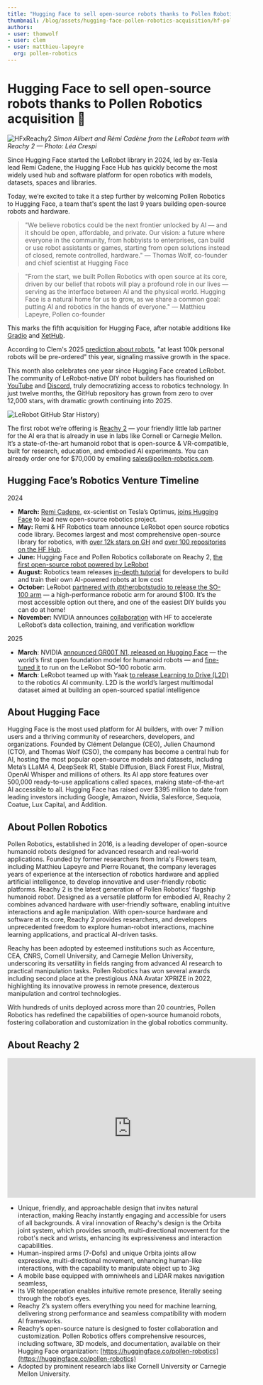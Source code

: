 ```yaml
---
title: "Hugging Face to sell open-source robots thanks to Pollen Robotics acquisition 🤖" 
thumbnail: /blog/assets/hugging-face-pollen-robotics-acquisition/hf-pollen.png
authors:
- user: thomwolf
- user: clem
- user: matthieu-lapeyre
  org: pollen-robotics
---
```


# Hugging Face to sell open-source robots thanks to Pollen Robotics acquisition 🤖

![HFxReachy2](https://huggingface.co/datasets/huggingface/documentation-images/resolve/main/blog/hugging-face-pollen-robotics-acquisition/simon-remi.jpg)
*Simon Alibert and Rémi Cadène from the LeRobot team with Reachy 2 — Photo: Léa Crespi*

Since Hugging Face started the LeRobot library in 2024, led by ex-Tesla lead Remi Cadene, the Hugging Face Hub has quickly become the most widely used hub and software platform for open robotics with models, datasets, spaces and libraries.

Today, we’re excited to take it a step further by welcoming Pollen Robotics to Hugging Face, a team that's spent the last 9 years building open-source robots and hardware.

> "We believe robotics could be the next frontier unlocked by AI — and it should be open, affordable, and private. Our vision: a future where everyone in the community, from hobbyists to enterprises, can build or use robot assistants or games, starting from open solutions instead of closed, remote controlled, hardware." — Thomas Wolf, co-founder and chief scientist at Hugging Face

> "From the start, we built Pollen Robotics with open source at its core, driven by our belief that robots will play a profound role in our lives — serving as the interface between AI and the physical world. Hugging Face is a natural home for us to grow, as we share a common goal: putting AI and robotics in the hands of everyone." — Matthieu Lapeyre, Pollen co-founder

This marks the fifth acquisition for Hugging Face, after notable additions like [Gradio](https://x.com/Gradio) and [XetHub](https://www.forbes.com/sites/richardnieva/2024/08/08/hugging-face-xethub-acquisition/). 

According to Clem's 2025 [prediction about robots](https://www.linkedin.com/posts/clementdelangue_six-predictions-for-ai-in-2025-and-a-review-activity-7269341028799725568-X79a?utm_source=share&utm_medium=member_desktop&rcm=ACoAABNkWx4Bd1TXiJWc89LoPl7Bwii_7tkyFd4), "at least 100k personal robots will be pre-ordered" this year, signaling massive growth in the space.

This month also celebrates one year since Hugging Face created LeRobot. The community of LeRobot-native DIY robot builders has flourished on [YouTube](https://www.youtube.com/results?search_query=lerobot) and [Discord](https://discord.com/channels/1216765309076115607/1216765309558722622), truly democratizing access to robotics technology. In just twelve months, the GitHub repository has grown from zero to over 12,000 stars, with dramatic growth continuing into 2025.

![LeRobot GitHub Star History](https://pbs.twimg.com/media/GoK1l7Va8AAMeXo?format=jpg&name=medium))

The first robot we’re offering is [Reachy 2](https://www.pollen-robotics.com/wp-content/uploads/2025/02/Reachy2-Dual-arms-with-mobile-base-Datasheet-1.pdf) — your friendly little lab partner for the AI era that is already in use in labs like Cornell or Carnegie Mellon. It’s a state-of-the-art humanoid robot that is open-source & VR-compatible, built for research, education, and embodied AI experiments. You can already order one for $70,000 by emailing sales@pollen-robotics.com.

## Hugging Face’s Robotics Venture Timeline

2024

* **March:** [Remi Cadene](https://x.com/RemiCadene), ex-scientist on Tesla’s Optimus, [joins Hugging Face](https://x.com/RemiCadene/status/1765715921388056904) to lead new open-source robotics project.  
* **May:** Remi & HF Robotics team announce LeRobot open source robotics code library. Becomes largest and most comprehensive open-source library for robotics, with [over 12k stars on GH](https://github.com/huggingface/lerobot) and [over 100 repositories on the HF Hub](https://huggingface.co/lerobot).  
* **June:** Hugging Face and Pollen Robotics collaborate on Reachy 2, [the first open-source robot powered by LeRobot](https://venturebeat.com/ai/hugging-face-and-pollen-robotics-show-off-first-project-an-open-source-robot-that-does-chores/)  
* **August:** Robotics team releases [in-depth tutorial](https://github.com/huggingface/lerobot/blob/main/examples/7_get_started_with_real_robot.md) for developers to build and train their own AI-powered robots at low cost  
* **October:** LeRobot [partnered with @therobotstudio to release the SO-100 arm](https://github.com/TheRobotStudio/SO-ARM100) — a high-performance robotic arm for around $100. It’s the most accessible option out there, and one of the easiest DIY builds you can do at home\!  
* **November:** NVIDIA announces [collaboration](https://www.benzinga.com/news/24/11/41799600/nvidia-partners-with-ai-startup-hugging-face-to-supercharge-open-source-robotics) with HF to accelerate LeRobot’s data collection, training, and verification workflow

2025

* **March**: NVIDIA [announced GR00T N1, released on Hugging Face](https://huggingface.co/blog/nvidia-physical-ai) — the world’s first open foundation model for humanoid robots — and [fine-tuned it](https://x.com/DrJimFan/status/1902117478496616642) to run on the LeRobot SO-100 robotic arm.  
* **March**: LeRobot teamed up with Yaak [to release Learning to Drive (L2D)](https://huggingface.co/blog/lerobot-goes-to-driving-school) to the robotics AI community. L2D is the world’s largest multimodal dataset aimed at building an open-sourced spatial intelligence

## About Hugging Face

Hugging Face is the most used platform for AI builders, with over 7 million users and a thriving community of researchers, developers, and organizations. Founded by Clément Delangue (CEO), Julien Chaumond (CTO), and Thomas Wolf (CSO), the company has become a central hub for AI, hosting the most popular open-source models and datasets, including Meta’s LLaMA 4, DeepSeek R1, Stable Diffusion, Black Forest Flux, Mistral, OpenAI Whisper and millions of others. Its AI app store features over 500,000 ready-to-use applications called spaces, making state-of-the-art AI accessible to all. Hugging Face has raised over $395 million to date from leading investors including Google, Amazon, Nvidia, Salesforce, Sequoia, Coatue, Lux Capital, and Addition.

## About Pollen Robotics

Pollen Robotics, established in 2016, is a leading developer of open-source humanoid robots designed for advanced research and real-world applications. Founded by former researchers from Inria's Flowers team, including Matthieu Lapeyre and Pierre Rouanet, the company leverages years of experience at the intersection of robotics hardware and applied artificial intelligence, to develop innovative and user-friendly robotic platforms. Reachy 2 is the latest generation of Pollen Robotics’ flagship humanoid robot. Designed as a versatile platform for embodied AI, Reachy 2 combines advanced hardware with user-friendly software, enabling intuitive interactions and agile manipulation. With open-source hardware and software at its core, Reachy 2 provides researchers, and developers unprecedented freedom to explore human-robot interactions, machine learning applications, and practical AI-driven tasks.

Reachy has been adopted by esteemed institutions such as Accenture, CEA, CNRS, Cornell University, and Carnegie Mellon University, underscoring its versatility in fields ranging from advanced AI research to practical manipulation tasks. Pollen Robotics has won several awards including second place at the prestigious ANA Avatar XPRIZE in 2022, highlighting its innovative prowess in remote presence, dexterous manipulation and control technologies.

With hundreds of units deployed across more than 20 countries, Pollen Robotics has redefined the capabilities of open-source humanoid robots, fostering collaboration and customization in the global robotics community.

## About Reachy 2

<iframe width="560" height="315" src="https://www.youtube.com/embed/Er8SPJsIYr0?si=mJ7CPFiKMgQlKCvn" title="YouTube video player" frameborder="0" allow="accelerometer; autoplay; clipboard-write; encrypted-media; gyroscope; picture-in-picture; web-share" referrerpolicy="strict-origin-when-cross-origin" allowfullscreen></iframe>

- Unique, friendly, and approachable design that invites natural interaction, making Reachy instantly engaging and accessible for users of all backgrounds. A viral innovation of Reachy's design is the Orbita joint system, which provides smooth, multi-directional movement for the robot's neck and wrists, enhancing its expressiveness and interaction capabilities.  
- Human-inspired arms (7-Dofs) and unique Orbita joints allow expressive, multi-directional movement, enhancing human-like interactions, with the capability to manipulate object up to 3kg   
- A mobile base equipped with omniwheels and LiDAR makes navigation seamless,   
- Its VR teleoperation enables intuitive remote presence, literally seeing through the robot’s eyes.  
- Reachy 2’s system offers everything you need for machine learning, delivering strong performance and seamless compatibility with modern AI frameworks.  
- Reachy’s open-source nature is designed to foster collaboration and customization. Pollen Robotics offers comprehensive resources, including software, 3D models, and documentation, available on their Hugging Face organization: [https://huggingface.co/pollen-robotics](https://huggingface.co/pollen-robotics)   
- Adopted by prominent research labs like Cornell University or Carnegie Mellon University.
